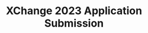 ---
title: XChange 2023 Application Submission
redirect_to: https://docs.google.com/forms/d/e/1FAIpQLSeabk-Jt3nbiLckym-xwp3WIOWfXt6G1DG2C9UXo5kRmae_rg/viewform
redirect_from: 
  - /XChange2023ApplicationSubmission
  - /xchange2023applicationsubmission
---